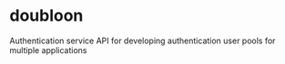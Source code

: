 # doubloon
Authentication service API for developing authentication user pools for multiple applications
